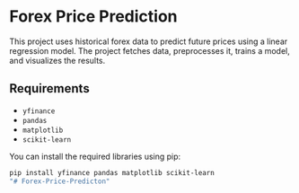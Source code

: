 # Forex Price Prediction

This project uses historical forex data to predict future prices using a linear regression model. The project fetches data, preprocesses it, trains a model, and visualizes the results.

## Requirements

- `yfinance`
- `pandas`
- `matplotlib`
- `scikit-learn`

You can install the required libraries using pip:

```bash
pip install yfinance pandas matplotlib scikit-learn
"# Forex-Price-Predicton" 
